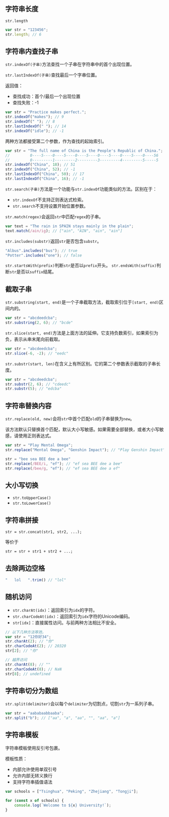 
## 字符串长度

`str.length`

```js
var str = "123456";
str.length; // 6
```

## 字符串内查找子串

`str.indexOf(子串)`方法查找一个子串在字符串中的首个出现位置。

`str.lastIndexOf(子串)`查找最后一个字串位置。

返回值：
- 查找成功：首个/最后一个出现位置
- 查找失败：-1

```js
var str = "Practice makes perfect.";
str.indexOf("makes"); // 9
str.indexOf(" "); // 8
str.lastIndexOf(" "); // 14
str.indexOf("idle"); // -1
```

两种方法都接受第二个参数，作为查找的起始索引。

```js
var str = "The full name of China is the People's Republic of China.";
//         0----5----0----5----0----5----0----5----0----5----0----56
//         0---------1---------2---------3---------4---------5-----5
str.indexOf("China", 18); // 51
str.indexOf("China", 52); // -1
str.lastIndexOf("China", 50); // 17
str.lastIndexOf("China", 16); // -1
```

`str.search(子串)`方法是一个功能与`str.indexOf`功能类似的方法。区别在于：
- `str.indexOf`不支持正则表达式检索。
- `str.search`不支持设置开始位置参数。

`str.match(regex)`会返回`str`中匹配`regex`的子串。

```js
var text = "The rain in SPAIN stays mainly in the plain";
text.match(/ain/ig); // ["ain", "AIN", "ain", "ain"]
```

`str.includes(substr)`返回`str`是否包含`substr`。
```js
"Albus".includes("bus"); // true
"Potter".includes("one"); // false
```

`str.startsWith(prefix)`判断`str`是否以`prefix`开头。
`str.endsWith(suffix)`判断`str`是否以`suffix`结尾。

## 截取子串

`str.substring(start, end)`是一个子串截取方法，截取索引位于`[start, end)`区间内的。

```js
var str = "abcdeedcba";
str.substring(2, 6); // "bcde"
```

`str.slice(start, end)`方法是上面方法的延伸。它支持负数索引，如果索引为负，表示从串末尾向前截取。

```js
var str = "abcdeedcba";
str.slice(-6, -2); // "eedc"
```

`str.substr(start, len)`在含义上有所区别。它的第二个参数表示截取的子串长度。

```js
var str = "abcdeedcba";
str.substr(2, 6); // "cdeedc"
str.substr(5); // "edcba"
```

## 字符串替换内容

`str.replace(old, new)`会将`str`中首个匹配`old`的子串替换为`new`。

该方法默认只替换首个匹配，默认大小写敏感。如果需要全部替换，或者大小写敏感，请使用正则表达式。

```js
var str = "Play Mental Omega";
str.replace("Mental Omega", "Genshin Impact"); // "Play Genshin Impact"

str = "bee sea BEE dee a bee"
str.replace(/BEE/i, "ef"); // "ef sea BEE dee a bee"
str.replace(/bee/g, "ef"); // "ef sea BEE dee a ef"
```

## 大小写切换

- `str.toUpperCase()`
- `str.toLowerCase()`

## 字符串拼接

`str = str.concat(str1, str2, ...);`

等价于

`str = str + str1 + str2 + ...;`

## 去除两边空格

```js
"   lol   ".trim() // "lol"
```

## 随机访问

- `str.charAt(idx)`：返回索引为`idx`的字符。
- `str.charCodeAt(idx)`：返回索引为`idx`字符的Unicode编码。
- `str[idx]`：直接属性访问。与前两种方法相比不安全。

```js
// 以下几种方法等效。
var str = "12你好34";
str.charAt(2); // "你"
str.charCodeAt(2); // 20320
str[2]; // "你"

// 越界访问
str.charAt(8); // ""
str.charCodeAt(8); // NaN
str[8]; // undefined
```

## 字符串切分为数组

`str.split(delimiter)`会以每个`delimiter`为切割点，切割`str`为一系列子串。

```js
var str = "aababaabbaaba";
str.split("b"); // ["aa", "a", "aa", "", "aa", "a"]
```

## 字符串模板

字符串模板使用反引号包裹。

模板性质：
- 内部允许使用单双引号
- 允许内部无转义换行
- 支持字符串插值语法

```js
var schools = ["Tsinghua", "Peking", "Zhejiang", "Tongji"];

for (const x of schools) {
	console.log(`Welcome to ${x} University!`);
}
```